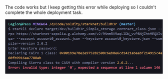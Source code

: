 The code works but I keep getting this error while deploying so I couldn't complete the whole deployment task.

![alt text](image.png)